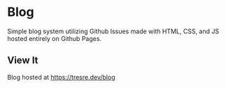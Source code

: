 # Blog
Simple blog system utilizing Github Issues made with HTML, CSS, and JS hosted entirely on Github Pages.

## View It
Blog hosted at https://tresre.dev/blog
